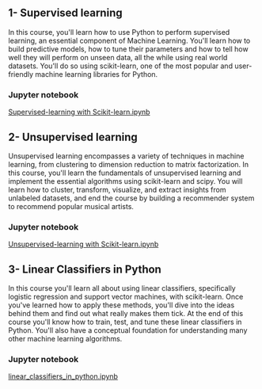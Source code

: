 ## 1- Supervised learning

In this course, you'll learn how to use Python to perform supervised learning, an essential component of Machine Learning. You'll learn how to build predictive models, how to tune their parameters and how to tell how well they will perform on unseen data, all the while using real world datasets. You'll do so using scikit-learn, one of the most popular and user-friendly machine learning libraries for Python.

### Jupyter notebook

<a href="./1_supervised-learning-with-sickitlearn/Supervised-learning with Scikit-learn.ipynb">Supervised-learning with Scikit-learn.ipynb</a>

## 2- Unsupervised learning

Unsupervised learning encompasses a variety of techniques in machine learning, from clustering to dimension reduction to matrix factorization. In this course, you'll learn the fundamentals of unsupervised learning and implement the essential algorithms using scikit-learn and scipy. You will learn how to cluster, transform, visualize, and extract insights from unlabeled datasets, and end the course by building a recommender system to recommend popular musical artists.


### Jupyter notebook

<a href="./2_unsupervised-learning-with-sickitlearn/Unsupervised-learning with Scikit-learn.ipynb">Unsupervised-learning with Scikit-learn.ipynb</a>


## 3- Linear Classifiers in Python

In this course you'll learn all about using linear classifiers, specifically logistic regression and support vector machines, with scikit-learn. Once you've learned how to apply these methods, you'll dive into the ideas behind them and find out what really makes them tick. At the end of this course you'll know how to train, test, and tune these linear classifiers in Python. You'll also have a conceptual foundation for understanding many other machine learning algorithms.

### Jupyter notebook

<a href="./3_Linear Classifiers in Python/linear_classifiers_in_python.ipynb">linear_classifiers_in_python.ipynb</a>